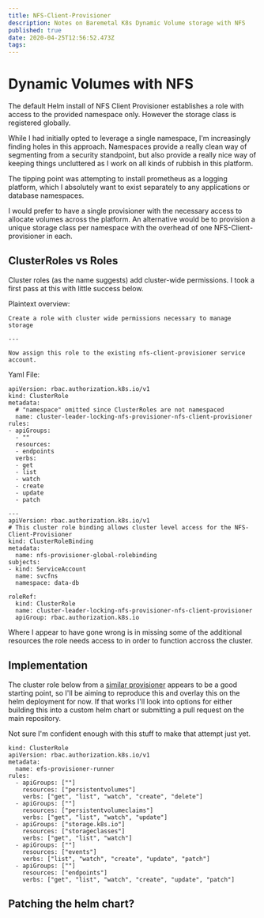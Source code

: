 ```yaml
---
title: NFS-Client-Provisioner
description: Notes on Baremetal K8s Dynamic Volume storage with NFS
published: true
date: 2020-04-25T12:56:52.473Z
tags: 
---
```


# Dynamic Volumes with NFS
The default Helm install of NFS Client Provisioner establishes a role with access to the provided namespace only. However the storage class is registered globally.

While I had initially opted to leverage a single namespace, I'm increasingly finding holes in this approach. Namespaces provide a really clean way of segmenting from a security standpoint, but also provide a really nice way of keeping things uncluttered as I work on all kinds of rubbish in this platform. 

The tipping point was attempting to install prometheus as a logging platform, which I absolutely want to exist separately to any applications or database namespaces.

I would prefer to have a single provisioner with the necessary access to allocate volumes across the platform. An alternative would be to provision a unique storage class per namespace with the overhead of one NFS-Client-provisioner in each.

## ClusterRoles vs Roles
Cluster roles (as the name suggests) add cluster-wide permissions. I took a first pass at this with little success below.

Plaintext overview:
```
Create a role with cluster wide permissions necessary to manage storage

---

Now assign this role to the existing nfs-client-provisioner service account. 
```


Yaml File:

```
apiVersion: rbac.authorization.k8s.io/v1
kind: ClusterRole
metadata:
  # "namespace" omitted since ClusterRoles are not namespaced
  name: cluster-leader-locking-nfs-provisioner-nfs-client-provisioner
rules:
- apiGroups:
  - ""
  resources:
  - endpoints
  verbs:
  - get
  - list
  - watch
  - create
  - update
  - patch

---
apiVersion: rbac.authorization.k8s.io/v1
# This cluster role binding allows cluster level access for the NFS-Client-Provisioner
kind: ClusterRoleBinding
metadata:
  name: nfs-provisioner-global-rolebinding
subjects:
- kind: ServiceAccount
  name: svcfns
  namespace: data-db

roleRef:
  kind: ClusterRole
  name: cluster-leader-locking-nfs-provisioner-nfs-client-provisioner
  apiGroup: rbac.authorization.k8s.io
```

Where I appear to have gone wrong is in missing some of the additional resources the role needs access to in order to function accross the cluster.

## Implementation

The cluster role below from a [similar provisioner](https://github.com/kubernetes-incubator/external-storage/issues/953) appears to be a good starting point, so I'll be aiming to reproduce this and overlay this on the helm deployment for now. If that works I'll look into options for either building this into a custom helm chart or submitting a pull request on the main repository.

Not sure I'm confident enough with this stuff to make that attempt just yet.

```
kind: ClusterRole
apiVersion: rbac.authorization.k8s.io/v1
metadata:
  name: efs-provisioner-runner
rules:
  - apiGroups: [""]
    resources: ["persistentvolumes"]
    verbs: ["get", "list", "watch", "create", "delete"]
  - apiGroups: [""]
    resources: ["persistentvolumeclaims"]
    verbs: ["get", "list", "watch", "update"]
  - apiGroups: ["storage.k8s.io"]
    resources: ["storageclasses"]
    verbs: ["get", "list", "watch"]
  - apiGroups: [""]
    resources: ["events"]
    verbs: ["list", "watch", "create", "update", "patch"]
  - apiGroups: [""]
    resources: ["endpoints"]
    verbs: ["get", "list", "watch", "create", "update", "patch"]
```

## Patching the helm chart?
